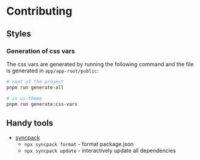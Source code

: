 # Contributing

## Styles

### Generation of css vars

The css vars  are generated by running the following command and the file is generated in `app/app-root/public`:

```sh
# root of the project
pnpm run generate-all

# in ui-theme
pnpm run generate:css-vars
```

## Handy tools

- [syncpack](https://github.com/JamieMason/syncpack)
  - `npx syncpack format` - format package.json
  - `npx syncpack update` - interactively update all dependencies
